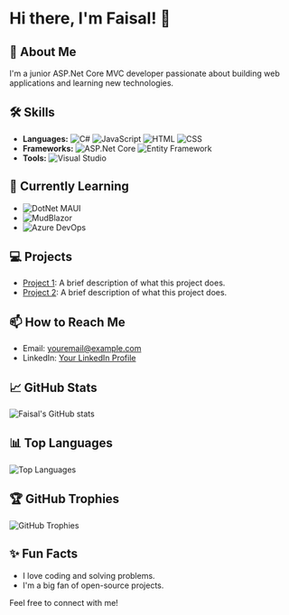 # Hi there, I'm Faisal! 👋

## 🚀 About Me
I'm a junior ASP.Net Core MVC developer passionate about building web applications and learning new technologies.

## 🛠️ Skills
- **Languages:** 
  ![C#](https://img.shields.io/badge/-C%23-239120?logo=c-sharp&logoColor=white&style=flat)
  ![JavaScript](https://img.shields.io/badge/-JavaScript-F7DF1E?logo=javascript&logoColor=black&style=flat)
  ![HTML](https://img.shields.io/badge/-HTML5-E34F26?logo=html5&logoColor=white&style=flat)
  ![CSS](https://img.shields.io/badge/-CSS3-1572B6?logo=css3&logoColor=white&style=flat)
- **Frameworks:** 
  ![ASP.Net Core](https://img.shields.io/badge/-ASP.Net%20Core-512BD4?logo=.net&logoColor=white&style=flat)
  ![Entity Framework](https://img.shields.io/badge/-Entity%20Framework-512BD4?logo=.net&logoColor=white&style=flat)
- **Tools:** 
  ![Visual Studio](https://img.shields.io/badge/-Visual%20Studio-5C2D91?logo=visual-studio&logoColor=white&style=flatSQL%20Server-CC2927?logo=microsoft-sql-server&logoColor=white&style=flat)

## 🌱 Currently Learning
- ![DotNet MAUI](https://img.shields.io/badge/-DotNet%20MAUI-512BD4?logo=.net&logoColor=white&style=flat)
- ![MudBlazor](https://img.shields.io/badge/-MudBlazor-1E88E5?logo=blazor&logoColor=white&style=flat)
- ![Azure DevOps](https://img.shields.io/badge/-Azure%20DevOps-0078D7?logo=azure-devops&logoColor=white&style=flat)

## 💻 Projects
- [Project 1](https://github.com/ShahFaisal9351/project1): A brief description of what this project does.
- [Project 2](https://github.com/ShahFaisal9351/project2): A brief description of what this project does.

## 📫 How to Reach Me
- Email: [youremail@example.com](mailto:youremail@example.com)
- LinkedIn: [Your LinkedIn Profile](https://www.linkedin.com/in/yourprofile)

## 📈 GitHub Stats
![Faisal's GitHub stats](https://github-readme-stats.vercel.app/api?username=ShahFaisal9351&show_icons=true&theme=radical)

## 📊 Top Languages
![Top Languages](https://github-readme-stats.vercel.app/api/top-langs/?username=ShahFaisal9351&layout=compact&theme=radical)

## 🏆 GitHub Trophies
![GitHub Trophies](https://github-profile-trophy.vercel.app/?username=ShahFaisal9351&theme=radical)

## ✨ Fun Facts
- I love coding and solving problems.
- I'm a big fan of open-source projects.

Feel free to connect with me!